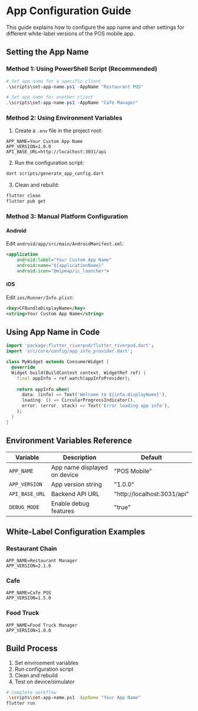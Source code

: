 # App Configuration Guide

This guide explains how to configure the app name and other settings for different white-label versions of the POS mobile app.

## Setting the App Name

### Method 1: Using PowerShell Script (Recommended)

```powershell
# Set app name for a specific client
.\scripts\set-app-name.ps1 -AppName "Restaurant POS"

# Set app name for another client
.\scripts\set-app-name.ps1 -AppName "Cafe Manager"
```

### Method 2: Using Environment Variables

1. Create a `.env` file in the project root:
```env
APP_NAME=Your Custom App Name
APP_VERSION=1.0.0
API_BASE_URL=http://localhost:3031/api
```

2. Run the configuration script:
```bash
dart scripts/generate_app_config.dart
```

3. Clean and rebuild:
```bash
flutter clean
flutter pub get
```

### Method 3: Manual Platform Configuration

#### Android
Edit `android/app/src/main/AndroidManifest.xml`:
```xml
<application
    android:label="Your Custom App Name"
    android:name="${applicationName}"
    android:icon="@mipmap/ic_launcher">
```

#### iOS
Edit `ios/Runner/Info.plist`:
```xml
<key>CFBundleDisplayName</key>
<string>Your Custom App Name</string>
```

## Using App Name in Code

```dart
import 'package:flutter_riverpod/flutter_riverpod.dart';
import 'src/core/config/app_info_provider.dart';

class MyWidget extends ConsumerWidget {
  @override
  Widget build(BuildContext context, WidgetRef ref) {
    final appInfo = ref.watch(appInfoProvider);
    
    return appInfo.when(
      data: (info) => Text('Welcome to ${info.displayName}'),
      loading: () => CircularProgressIndicator(),
      error: (error, stack) => Text('Error loading app info'),
    );
  }
}
```

## Environment Variables Reference

| Variable | Description | Default |
|----------|-------------|---------|
| `APP_NAME` | App name displayed on device | "POS Mobile" |
| `APP_VERSION` | App version string | "1.0.0" |
| `API_BASE_URL` | Backend API URL | "http://localhost:3031/api" |
| `DEBUG_MODE` | Enable debug features | "true" |

## White-Label Configuration Examples

### Restaurant Chain
```env
APP_NAME=Restaurant Manager
APP_VERSION=2.1.0
```

### Cafe
```env
APP_NAME=Cafe POS
APP_VERSION=1.5.0
```

### Food Truck
```env
APP_NAME=Food Truck Manager
APP_VERSION=1.0.0
```

## Build Process

1. Set environment variables
2. Run configuration script
3. Clean and rebuild
4. Test on device/simulator

```bash
# Complete workflow
.\scripts\set-app-name.ps1 -AppName "Your App Name"
flutter run
```